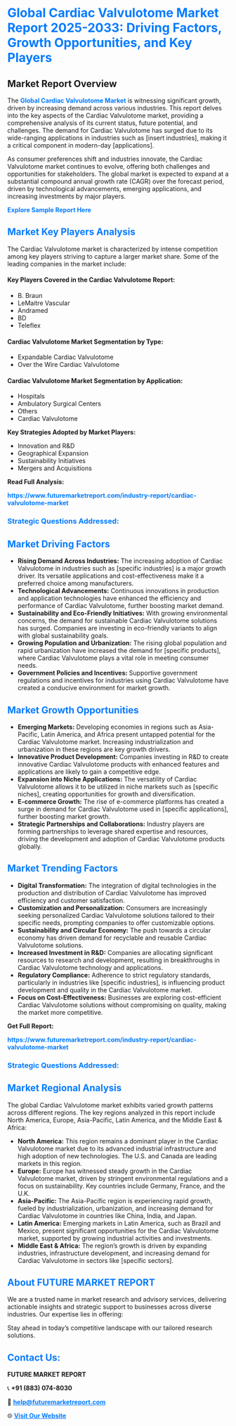 <h1 style="color: #007BFF;">Global Cardiac Valvulotome Market Report 2025-2033: Driving Factors, Growth Opportunities, and Key Players</h1>

<section id="overview">
<h2>Market Report Overview</h2>
<p>The <a href="https://www.futuremarketreport.com/industry-report/cardiac-valvulotome-market" style="color: #007BFF; text-decoration: none;"><strong>Global Cardiac Valvulotome Market</strong></a> is witnessing significant growth, driven by increasing demand across various industries. This report delves into the key aspects of the Cardiac Valvulotome market, providing a comprehensive analysis of its current status, future potential, and challenges. The demand for Cardiac Valvulotome has surged due to its wide-ranging applications in industries such as [insert industries], making it a critical component in modern-day [applications].</p>
<p>As consumer preferences shift and industries innovate, the Cardiac Valvulotome market continues to evolve, offering both challenges and opportunities for stakeholders. The global market is expected to expand at a substantial compound annual growth rate (CAGR) over the forecast period, driven by technological advancements, emerging applications, and increasing investments by major players.</p>
</section>

<section id="overview">
<p><a href="https://www.futuremarketreport.com/request-sample/reportId=127316" style="color: #007BFF; text-decoration: none;"><strong>Explore Sample Report Here</strong></a></p>
</section>

<section id="key-players">
<h2 style="color: #007BFF;">Market Key Players Analysis</h2>
<p>The Cardiac Valvulotome market is characterized by intense competition among key players striving to capture a larger market share. Some of the leading companies in the market include:</p>
<h4>Key Players Covered in the Cardiac Valvulotome Report:</h4>
<ul><li>B. Braun</li><li>LeMaitre Vascular</li><li>Andramed</li><li>BD</li><li>Teleflex</li></ul>
<h4>Cardiac Valvulotome Market Segmentation by Type:</h4>
<ul><li>Expandable Cardiac Valvulotome</li><li>Over the Wire Cardiac Valvulotome</li></ul>

<h4>Cardiac Valvulotome Market Segmentation by Application:</h4>
<ul><li>Hospitals</li><li>Ambulatory Surgical Centers</li><li>Others</li><li>Cardiac Valvulotome</li></ul>
<p><strong>Key Strategies Adopted by Market Players:</strong></p>
<ul>
<li>Innovation and R&D</li>
<li>Geographical Expansion</li>
<li>Sustainability Initiatives</li>
<li>Mergers and Acquisitions</li>
</ul>
</section>

<section>
<p><strong>Read Full Analysis: </strong></p><a href="https://www.futuremarketreport.com/industry-report/cardiac-valvulotome-market" style="color: #007BFF; text-decoration: none;"><strong>https://www.futuremarketreport.com/industry-report/cardiac-valvulotome-market</strong></a>
<h3 style="color: #007BFF;">Strategic Questions Addressed:</h3>
</section>

<section id="driving-factors">
<h2 style="color: #007BFF;">Market Driving Factors</h2>
<ul>
<li><strong>Rising Demand Across Industries:</strong> The increasing adoption of Cardiac Valvulotome in industries such as [specific industries] is a major growth driver. Its versatile applications and cost-effectiveness make it a preferred choice among manufacturers.</li>
<li><strong>Technological Advancements:</strong> Continuous innovations in production and application technologies have enhanced the efficiency and performance of Cardiac Valvulotome, further boosting market demand.</li>
<li><strong>Sustainability and Eco-Friendly Initiatives:</strong> With growing environmental concerns, the demand for sustainable Cardiac Valvulotome solutions has surged. Companies are investing in eco-friendly variants to align with global sustainability goals.</li>
<li><strong>Growing Population and Urbanization:</strong> The rising global population and rapid urbanization have increased the demand for [specific products], where Cardiac Valvulotome plays a vital role in meeting consumer needs.</li>
<li><strong>Government Policies and Incentives:</strong> Supportive government regulations and incentives for industries using Cardiac Valvulotome have created a conducive environment for market growth.</li>
</ul>
</section>

<section id="growth-opportunities">
<h2 style="color: #007BFF;">Market Growth Opportunities</h2>
<ul>
<li><strong>Emerging Markets:</strong> Developing economies in regions such as Asia-Pacific, Latin America, and Africa present untapped potential for the Cardiac Valvulotome market. Increasing industrialization and urbanization in these regions are key growth drivers.</li>
<li><strong>Innovative Product Development:</strong> Companies investing in R&D to create innovative Cardiac Valvulotome products with enhanced features and applications are likely to gain a competitive edge.</li>
<li><strong>Expansion into Niche Applications:</strong> The versatility of Cardiac Valvulotome allows it to be utilized in niche markets such as [specific niches], creating opportunities for growth and diversification.</li>
<li><strong>E-commerce Growth:</strong> The rise of e-commerce platforms has created a surge in demand for Cardiac Valvulotome used in [specific applications], further boosting market growth.</li>
<li><strong>Strategic Partnerships and Collaborations:</strong> Industry players are forming partnerships to leverage shared expertise and resources, driving the development and adoption of Cardiac Valvulotome products globally.</li>
</ul>
</section>

<section id="trending-factors">
<h2 style="color: #007BFF;">Market Trending Factors</h2>
<ul>
<li><strong>Digital Transformation:</strong> The integration of digital technologies in the production and distribution of Cardiac Valvulotome has improved efficiency and customer satisfaction.</li>
<li><strong>Customization and Personalization:</strong> Consumers are increasingly seeking personalized Cardiac Valvulotome solutions tailored to their specific needs, prompting companies to offer customizable options.</li>
<li><strong>Sustainability and Circular Economy:</strong> The push towards a circular economy has driven demand for recyclable and reusable Cardiac Valvulotome solutions.</li>
<li><strong>Increased Investment in R&D:</strong> Companies are allocating significant resources to research and development, resulting in breakthroughs in Cardiac Valvulotome technology and applications.</li>
<li><strong>Regulatory Compliance:</strong> Adherence to strict regulatory standards, particularly in industries like [specific industries], is influencing product development and quality in the Cardiac Valvulotome market.</li>
<li><strong>Focus on Cost-Effectiveness:</strong> Businesses are exploring cost-efficient Cardiac Valvulotome solutions without compromising on quality, making the market more competitive.</li>
</ul>
</section>

<section>
<p><strong>Get Full Report: </strong></p><a href="https://www.futuremarketreport.com/industry-report/cardiac-valvulotome-market" style="color: #007BFF; text-decoration: none;"><strong>https://www.futuremarketreport.com/industry-report/cardiac-valvulotome-market</strong></a>
<h3 style="color: #007BFF;">Strategic Questions Addressed:</h3>
</section>


<section id="regional-analysis">
<h2 style="color: #007BFF;">Market Regional Analysis</h2>
<p>The global Cardiac Valvulotome market exhibits varied growth patterns across different regions. The key regions analyzed in this report include North America, Europe, Asia-Pacific, Latin America, and the Middle East & Africa:</p>
<ul>
<li><strong>North America:</strong> This region remains a dominant player in the Cardiac Valvulotome market due to its advanced industrial infrastructure and high adoption of new technologies. The U.S. and Canada are leading markets in this region.</li>
<li><strong>Europe:</strong> Europe has witnessed steady growth in the Cardiac Valvulotome market, driven by stringent environmental regulations and a focus on sustainability. Key countries include Germany, France, and the U.K.</li>
<li><strong>Asia-Pacific:</strong> The Asia-Pacific region is experiencing rapid growth, fueled by industrialization, urbanization, and increasing demand for Cardiac Valvulotome in countries like China, India, and Japan.</li>
<li><strong>Latin America:</strong> Emerging markets in Latin America, such as Brazil and Mexico, present significant opportunities for the Cardiac Valvulotome market, supported by growing industrial activities and investments.</li>
<li><strong>Middle East & Africa:</strong> The region’s growth is driven by expanding industries, infrastructure development, and increasing demand for Cardiac Valvulotome in sectors like [specific sectors].</li>
</ul>
</section>

<footer>
<h2 style="color: #007BFF;">About FUTURE MARKET REPORT</h2>
<p>We are a trusted name in market research and advisory services, delivering actionable insights and strategic support to businesses across diverse industries. Our expertise lies in offering:</p>

<p>Stay ahead in today’s competitive landscape with our tailored research solutions.</p>

<h2 style="color: #007BFF;">Contact Us:</h2>
<p><strong>FUTURE MARKET REPORT</strong></p>
<p>📞 <strong>+91 (883) 074-8030</strong></p>
<p>📧 <strong><a href="mailto:help@futuremarketreport.com" style="color: #007BFF;">help@futuremarketreport.com</a></strong></p>
<p>🌐 <strong><a href="https://www.futuremarketreport.com/" style="color: #007BFF;">Visit Our Website</a></strong></p>
</footer>